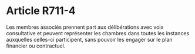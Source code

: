 # Article R711-4

<p>Les membres associés prennent part aux délibérations avec voix consultative et peuvent représenter les chambres dans toutes les instances auxquelles celles-ci participent, sans pouvoir les engager sur le plan financier ou contractuel.</p>